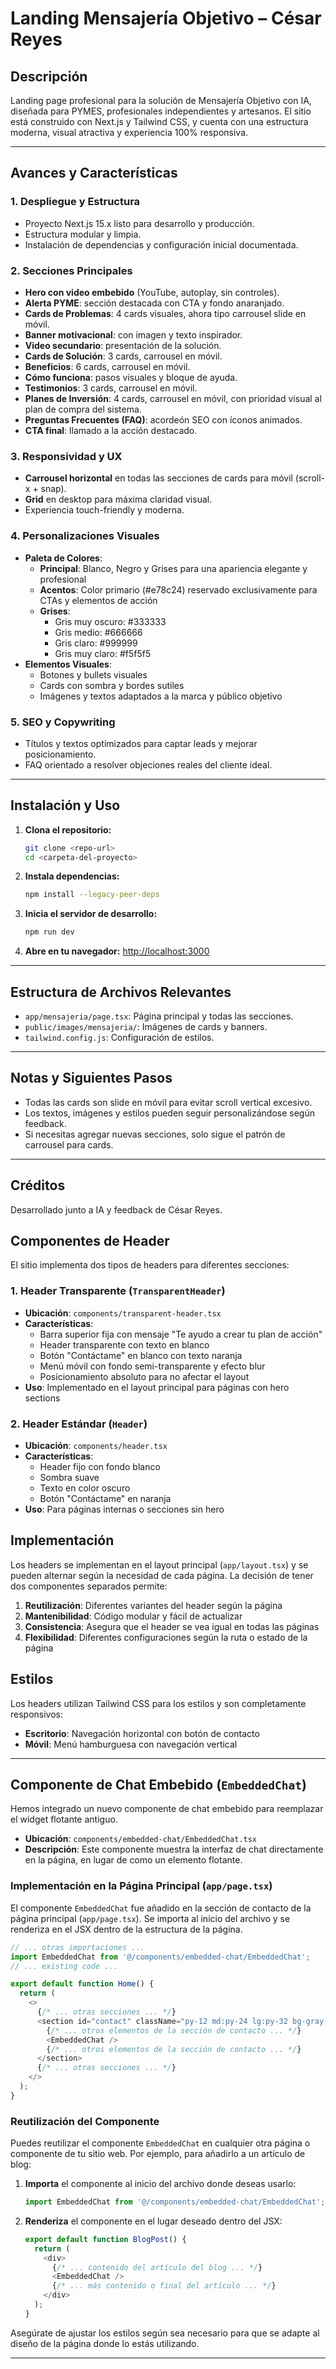 # Landing Mensajería Objetivo – César Reyes

## Descripción
Landing page profesional para la solución de Mensajería Objetivo con IA, diseñada para PYMES, profesionales independientes y artesanos. El sitio está construido con Next.js y Tailwind CSS, y cuenta con una estructura moderna, visual atractiva y experiencia 100% responsiva.

---

## Avances y Características

### 1. **Despliegue y Estructura**
- Proyecto Next.js 15.x listo para desarrollo y producción.
- Estructura modular y limpia.
- Instalación de dependencias y configuración inicial documentada.

### 2. **Secciones Principales**
- **Hero con video embebido** (YouTube, autoplay, sin controles).
- **Alerta PYME**: sección destacada con CTA y fondo anaranjado.
- **Cards de Problemas**: 4 cards visuales, ahora tipo carrousel slide en móvil.
- **Banner motivacional**: con imagen y texto inspirador.
- **Video secundario**: presentación de la solución.
- **Cards de Solución**: 3 cards, carrousel en móvil.
- **Beneficios**: 6 cards, carrousel en móvil.
- **Cómo funciona**: pasos visuales y bloque de ayuda.
- **Testimonios**: 3 cards, carrousel en móvil.
- **Planes de Inversión**: 4 cards, carrousel en móvil, con prioridad visual al plan de compra del sistema.
- **Preguntas Frecuentes (FAQ)**: acordeón SEO con íconos animados.
- **CTA final**: llamado a la acción destacado.

### 3. **Responsividad y UX**
- **Carrousel horizontal** en todas las secciones de cards para móvil (scroll-x + snap).
- **Grid** en desktop para máxima claridad visual.
- Experiencia touch-friendly y moderna.

### 4. **Personalizaciones Visuales**
- **Paleta de Colores**:
  - **Principal**: Blanco, Negro y Grises para una apariencia elegante y profesional
  - **Acentos**: Color primario (#e78c24) reservado exclusivamente para CTAs y elementos de acción
  - **Grises**:
    - Gris muy oscuro: #333333
    - Gris medio: #666666
    - Gris claro: #999999
    - Gris muy claro: #f5f5f5
- **Elementos Visuales**:
  - Botones y bullets visuales
  - Cards con sombra y bordes sutiles
  - Imágenes y textos adaptados a la marca y público objetivo

### 5. **SEO y Copywriting**
- Títulos y textos optimizados para captar leads y mejorar posicionamiento.
- FAQ orientado a resolver objeciones reales del cliente ideal.

---

## Instalación y Uso

1. **Clona el repositorio:**
   ```bash
   git clone <repo-url>
   cd <carpeta-del-proyecto>
   ```
2. **Instala dependencias:**
   ```bash
   npm install --legacy-peer-deps
   ```
3. **Inicia el servidor de desarrollo:**
   ```bash
   npm run dev
   ```
4. **Abre en tu navegador:**
   [http://localhost:3000](http://localhost:3000)

---

## Estructura de Archivos Relevantes
- `app/mensajeria/page.tsx`: Página principal y todas las secciones.
- `public/images/mensajeria/`: Imágenes de cards y banners.
- `tailwind.config.js`: Configuración de estilos.

---

## Notas y Siguientes Pasos
- Todas las cards son slide en móvil para evitar scroll vertical excesivo.
- Los textos, imágenes y estilos pueden seguir personalizándose según feedback.
- Si necesitas agregar nuevas secciones, solo sigue el patrón de carrousel para cards.

---

## Créditos
Desarrollado junto a IA y feedback de César Reyes.

## Componentes de Header

El sitio implementa dos tipos de headers para diferentes secciones:

### 1. Header Transparente (`TransparentHeader`)
- **Ubicación**: `components/transparent-header.tsx`
- **Características**:
  - Barra superior fija con mensaje "Te ayudo a crear tu plan de acción"
  - Header transparente con texto en blanco
  - Botón "Contáctame" en blanco con texto naranja
  - Menú móvil con fondo semi-transparente y efecto blur
  - Posicionamiento absoluto para no afectar el layout
- **Uso**: Implementado en el layout principal para páginas con hero sections

### 2. Header Estándar (`Header`)
- **Ubicación**: `components/header.tsx`
- **Características**:
  - Header fijo con fondo blanco
  - Sombra suave
  - Texto en color oscuro
  - Botón "Contáctame" en naranja
- **Uso**: Para páginas internas o secciones sin hero

## Implementación

Los headers se implementan en el layout principal (`app/layout.tsx`) y se pueden alternar según la necesidad de cada página. La decisión de tener dos componentes separados permite:

1. **Reutilización**: Diferentes variantes del header según la página
2. **Mantenibilidad**: Código modular y fácil de actualizar
3. **Consistencia**: Asegura que el header se vea igual en todas las páginas
4. **Flexibilidad**: Diferentes configuraciones según la ruta o estado de la página

## Estilos

Los headers utilizan Tailwind CSS para los estilos y son completamente responsivos:
- **Escritorio**: Navegación horizontal con botón de contacto
- **Móvil**: Menú hamburguesa con navegación vertical

---

## Componente de Chat Embebido (`EmbeddedChat`)

Hemos integrado un nuevo componente de chat embebido para reemplazar el widget flotante antiguo.

- **Ubicación**: `components/embedded-chat/EmbeddedChat.tsx`
- **Descripción**: Este componente muestra la interfaz de chat directamente en la página, en lugar de como un elemento flotante.

### Implementación en la Página Principal (`app/page.tsx`)

El componente `EmbeddedChat` fue añadido en la sección de contacto de la página principal (`app/page.tsx`). Se importa al inicio del archivo y se renderiza en el JSX dentro de la estructura de la página.

```typescript
// ... otras importaciones ...
import EmbeddedChat from '@/components/embedded-chat/EmbeddedChat';
// ... existing code ...

export default function Home() {
  return (
    <>
      {/* ... otras secciones ... */}
      <section id="contact" className="py-12 md:py-24 lg:py-32 bg-gray-100">
        {/* ... otros elementos de la sección de contacto ... */}
        <EmbeddedChat />
        {/* ... otros elementos de la sección de contacto ... */}
      </section>
      {/* ... otras secciones ... */}
    </>
  );
}
```

### Reutilización del Componente

Puedes reutilizar el componente `EmbeddedChat` en cualquier otra página o componente de tu sitio web. Por ejemplo, para añadirlo a un artículo de blog:

1.  **Importa** el componente al inicio del archivo donde deseas usarlo:

    ```typescript
    import EmbeddedChat from '@/components/embedded-chat/EmbeddedChat';
    ```

2.  **Renderiza** el componente en el lugar deseado dentro del JSX:

    ```typescript
    export default function BlogPost() {
      return (
        <div>
          {/* ... contenido del artículo del blog ... */}
          <EmbeddedChat />
          {/* ... más contenido o final del artículo ... */}
        </div>
      );
    }
    ```

Asegúrate de ajustar los estilos según sea necesario para que se adapte al diseño de la página donde lo estás utilizando.

--- 